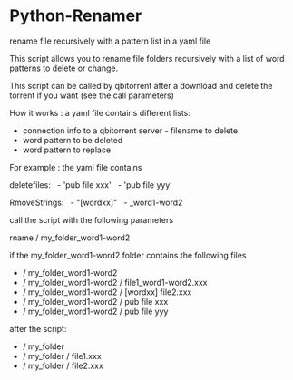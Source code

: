 # Python-Renamer
rename file recursively with a pattern list in a yaml file

This script allows you to rename file folders recursively with a list of word patterns to delete or change.

This script can be called by qbitorrent after a download and delete the torrent if you want (see the call parameters)

How it works :
a yaml file contains different lists:
- connection info to a qbitorrent server - filename to delete
- word pattern to be deleted
- word pattern to replace

For example :
the yaml file contains

deletefiles:
  - 'pub file xxx'
  - 'pub file yyy'

RmoveStrings:
  - "[wordxx]"
  - _word1-word2

call the script with the following parameters

rname / my_folder_word1-word2

if the my_folder_word1-word2 folder contains the following files
- / my_folder_word1-word2
- / my_folder_word1-word2 / file1_word1-word2.xxx
- / my_folder_word1-word2 / [wordxx] file2.xxx
- / my_folder_word1-word2 / pub file xxx
- / my_folder_word1-word2 / pub file yyy

after the script:
- / my_folder
- / my_folder / file1.xxx
- / my_folder / file2.xxx
